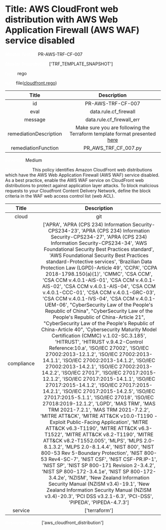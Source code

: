 



# Title: AWS CloudFront web distribution with AWS Web Application Firewall (AWS WAF) service disabled


***<font color="white">Master Test Id:</font>*** PR-AWS-TRF-CF-007

***<font color="white">Master Snapshot Id:</font>*** ['TRF_TEMPLATE_SNAPSHOT']

***<font color="white">type:</font>*** rego

***<font color="white">rule:</font>*** file([cloudfront.rego])  
  
  
  
  

|Title|Description|
| :---: | :---: |
|id|PR-AWS-TRF-CF-007|
|eval|data.rule.cf_firewall|
|message|data.rule.cf_firewall_err|
|remediationDescription|Make sure you are following the Terraform template format presented <a href='https://registry.terraform.io/providers/hashicorp/aws/latest/docs/resources/cloudfront_distribution' target='_blank'>here</a>|
|remediationFunction|PR_AWS_TRF_CF_007.py|


***<font color="white">Severity:</font>*** Medium

***<font color="white">Description:</font>*** This policy identifies Amazon CloudFront web distributions which have the AWS Web Application Firewall (AWS WAF) service disabled. As a best practice, enable the AWS WAF service on CloudFront web distributions to protect against application layer attacks. To block malicious requests to your Cloudfront Content Delivery Network, define the block criteria in the WAF web access control list (web ACL).  
  
  

|Title|Description|
| :---: | :---: |
|cloud|git|
|compliance|['APRA', 'APRA (CPS 234) Information Security-CPS234-23', 'APRA (CPS 234) Information Security-CPS234-27', 'APRA (CPS 234) Information Security-CPS234-34', 'AWS Foundational Security Best Practices standard', 'AWS Foundational Security Best Practices standard-Protective services', 'Brazilian Data Protection Law (LGPD)-Article 49', 'CCPA', 'CCPA 2018-1798.150(a)(1)', 'CMMC', 'CSA CCM', 'CSA CCM v.4.0.1-AIS-01', 'CSA CCM v.4.0.1-AIS-02', 'CSA CCM v.4.0.1-AIS-04', 'CSA CCM v.4.0.1-CCC-01', 'CSA CCM v.4.0.1-GRC-03', 'CSA CCM v.4.0.1-IVS-04', 'CSA CCM v.4.0.1-UEM-06', "CyberSecurity Law of the People's Republic of China", "CyberSecurity Law of the People's Republic of China-Article 21", "CyberSecurity Law of the People's Republic of China-Article 40", 'Cybersecurity Maturity Model Certification (CMMC) v.1.02-SC.3.185', 'HITRUST', 'HITRUST v.9.4.2-Control Reference:10.a', 'ISO/IEC 27002', 'ISO/IEC 27002:2013-12.1.2', 'ISO/IEC 27002:2013-14.1.1', 'ISO/IEC 27002:2013-14.1.2', 'ISO/IEC 27002:2013-14.2.1', 'ISO/IEC 27002:2013-14.2.2', 'ISO/IEC 27017', 'ISO/IEC 27017:2015-12.1.2', 'ISO/IEC 27017:2015-14.1.1', 'ISO/IEC 27017:2015-14.1.2', 'ISO/IEC 27017:2015-14.2.1', 'ISO/IEC 27017:2015-14.2.5', 'ISO/IEC 27017:2015-5.1.1', 'ISO/IEC 27018', 'ISO/IEC 27018:2019-12.1.2', 'LGPD', 'MAS TRM', 'MAS TRM 2021-7.2.1', 'MAS TRM 2021-7.2.2', 'MITRE ATT&CK', 'MITRE ATT&CK v10.0-T1190 - Exploit Public-Facing Application', 'MITRE ATT&CK v6.3-T1190', 'MITRE ATT&CK v6.3-T1522', 'MITRE ATT&CK v8.2-T1190', 'MITRE ATT&CK v8.2-T1552.005', 'MLPS', 'MLPS 2.0-8.1.3.2', 'MLPS 2.0-8.1.4.4', 'NIST 800', 'NIST 800-53 Rev 5-Boundary Protection', 'NIST 800-53 Rev4-SC-7', 'NIST CSF', 'NIST CSF-PR.IP-1', 'NIST SP', 'NIST SP 800-171 Revision 2-3.4.2', 'NIST SP 800-172-3.4.1e', 'NIST SP 800-172-3.4.2e', 'NZISM', 'New Zealand Information Security Manual (NZISM v3.4)-19.1', 'New Zealand Information Security Manual (NZISM v3.4)-20.3', 'PCI DSS v3.2.1-6.3', 'PCI-DSS', 'PIPEDA', 'PIPEDA-4.7.3']|
|service|['terraform']|


***<font color="white">Resource Types:</font>*** ['aws_cloudfront_distribution']


[cloudfront.rego]: https://github.com/prancer-io/prancer-compliance-test/tree/master/aws/terraform/cloudfront.rego
